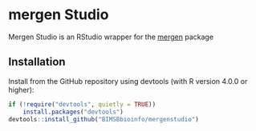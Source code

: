 # mergen Studio

Mergen Studio is an RStudio wrapper for the [mergen](https://github.com/BIMSBbioinfo/mergen) package

## Installation

Install from the GitHub repository using devtools (with R version 4.0.0 or higher):

``` r
if (!require("devtools", quietly = TRUE))
    install.packages("devtools")
devtools::install_github("BIMSBbioinfo/mergenstudio")
```
